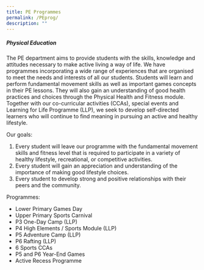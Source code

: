 ```yaml
---
title: PE Programmes
permalink: /PEprog/
description: ""
---
```


##### Physical Education


The PE department aims to provide students with the skills, knowledge and attitudes necessary to make active living a way of life.
We have programmes incorporating a wide range of experiences that are organised to meet the needs and interests of all our students. Students will learn and perform fundamental movement skills as well as important games concepts in their PE lessons. They will also gain an understanding of good health practices and choices through the Physical Health and Fitness module. Together with our co-curricular activities (CCAs), special events and Learning for Life Programme (LLP), we seek to develop self-directed learners who will continue to find meaning in pursuing an active and healthy lifestyle.<br>

Our goals:
1. Every student will leave our programme with the fundamental movement skills and fitness level that is required to participate in a variety of healthy lifestyle, recreational, or competitive activities.
2.	Every student will gain an appreciation and understanding of the importance of making good lifestyle choices.
3.	Every student to develop strong and positive relationships with their peers and the community.

Programmes:
* Lower Primary Games Day
* Upper Primary Sports Carnival
* P3 One-Day Camp (LLP)
* P4 High Elements / Sports Module (LLP)
* P5 Adventure Camp (LLP)
* P6 Rafting (LLP)
* 6 Sports CCAs
* P5 and P6 Year-End Games
* Active Recess Programme